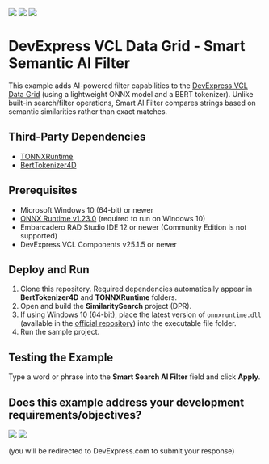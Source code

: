 <!-- default badges list -->
[![](https://img.shields.io/badge/Open_in_DevExpress_Support_Center-FF7200?style=flat-square&logo=DevExpress&logoColor=white)](https://supportcenter.devexpress.com/ticket/details/T1306148)
[![](https://img.shields.io/badge/📖_How_to_use_DevExpress_Examples-e9f6fc?style=flat-square)](https://docs.devexpress.com/GeneralInformation/403183)
[![](https://img.shields.io/badge/💬_Leave_Feedback-feecdd?style=flat-square)](#does-this-example-address-your-development-requirementsobjectives)
<!-- default badges end -->
# DevExpress VCL Data Grid - Smart Semantic AI Filter

This example adds AI-powered filter capabilities to the [DevExpress VCL Data Grid](https://docs.devexpress.com/VCL/171093/ExpressQuantumGrid/vcl-data-grid) (using a lightweight ONNX model and a BERT tokenizer). Unlike built-in search/filter operations, Smart AI Filter compares strings based on semantic similarities rather than exact matches.

## Third-Party Dependencies

* [TONNXRuntime](https://github.com/hshatti/TONNXRuntime)
* [BertTokenizer4D](https://github.com/Samaliani/BertTokenizer4D)

## Prerequisites

* Microsoft Windows 10 (64-bit) or newer
* [ONNX Runtime v1.23.0](https://github.com/microsoft/onnxruntime) (required to run on Windows 10)
* Embarcadero RAD Studio IDE 12 or newer (Community Edition is not supported)
* DevExpress VCL Components v25.1.5 or newer

## Deploy and Run

1. Clone this repository. Required dependencies automatically appear in **BertTokenizer4D** and **TONNXRuntime** folders.
2. Open and build the **SimilaritySearch** project (DPR).
3. If using Windows 10 (64-bit), place the latest version of `onnxruntime.dll` (available in the [official repository](https://github.com/microsoft/onnxruntime)) into the executable file folder.
4. Run the sample project.

## Testing the Example

Type a word or phrase into the **Smart Search AI Filter** field and click **Apply**.

<!-- feedback -->
## Does this example address your development requirements/objectives?

[<img src="https://www.devexpress.com/support/examples/i/yes-button.svg"/>](https://www.devexpress.com/support/examples/survey.xml?utm_source=github&utm_campaign=vcl-grid-smart-semantic-filter&~~~was_helpful=yes) [<img src="https://www.devexpress.com/support/examples/i/no-button.svg"/>](https://www.devexpress.com/support/examples/survey.xml?utm_source=github&utm_campaign=vcl-grid-smart-semantic-filter&~~~was_helpful=no)

(you will be redirected to DevExpress.com to submit your response)
<!-- feedback end -->


